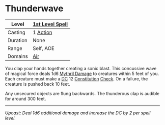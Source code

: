 # Thunderwave

| Level    | [1st Level Spell](1st%20Level%20Spells.md)        |
| -------- | --------------------------------------------------- |
| Casting  | 1 [Action](../../../../Game%20Procedures/Action.md) |
| Duration | None                                                |
| Range    | Self, AOE                                           |
| Domains  | [Air](../../../Spell%20Domains/Air.md)              |

You clap your hands together creating a sonic blast. This concussive wave of magical force deals 1d6 [Mythril Damage](../../../../Damage%20Types/Mythril%20Damage.md) to creatures within 5 feet of you. Each creature must make a [DC](../../../../Game%20Procedures/DC.md) 12 [Constitution](../../../../Player%20Characters/Chosen%20Statistics/Constitution.md) [Check](../../../../Game%20Procedures/Check.md). On a failure, the creature is pushed back 10 feet.

Any unsecured objects are flung backwards. The thunderous clap is audible for around 300 feet.

---
*Upcast: Deal 1d6 additional damage and increase the DC by 2 per spell level.*